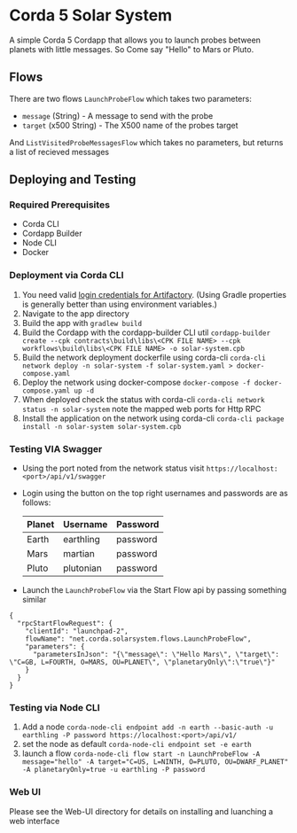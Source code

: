 # Corda 5 Solar System

A simple Corda 5 Cordapp that allows you to launch probes between planets with little messages. So Come say "Hello" to Mars or Pluto.


## Flows

There are two flows `LaunchProbeFlow` which takes two parameters:

- `message` (String) - A message to send with the probe
- `target`  (x500 String) - The X500 name of the probes target

And `ListVisitedProbeMessagesFlow` which takes no parameters, but returns a list of recieved messages


## Deploying and Testing
### Required Prerequisites

- Corda CLI
- Cordapp Builder
- Node CLI
- Docker

### Deployment via Corda CLI


1. You need valid [login credentials for Artifactory](https://engineering.r3.com/library/developer-tips/add-artifactory-cred-local/). (Using Gradle properties is generally better than using environment variables.)
2. Navigate to the app directory
3. Build the app with `gradlew build`
4. Build the Cordapp with the cordapp-builder CLI util `cordapp-builder create --cpk contracts\build\libs\<CPK FILE NAME> --cpk workflows\build\libs\<CPK FILE NAME> -o solar-system.cpb`
5. Build the network deployment dockerfile using corda-cli `corda-cli network deploy -n solar-system -f solar-system.yaml > docker-compose.yaml`
6. Deploy the network using docker-compose `docker-compose -f docker-compose.yaml up -d`
7. When deployed check the status with corda-cli `corda-cli network status -n solar-system` note the mapped web ports for Http RPC
8. Install the application on the network using corda-cli `corda-cli package install -n solar-system solar-system.cpb`

### Testing VIA Swagger
- Using the port noted from the network status visit `https://localhost:<port>/api/v1/swagger`
- Login using the button on the top right usernames and passwords are as follows:

  | Planet | Username | Password |
  |--|--|--|
  |Earth | earthling | password |
  | Mars | martian | password     
  | Pluto | plutonian | password|

- Launch the `LaunchProbeFlow` via the Start Flow api by passing something similar

```
{
  "rpcStartFlowRequest": {
    "clientId": "launchpad-2", 
    flowName": "net.corda.solarsystem.flows.LaunchProbeFlow", 
    "parameters": { 
      "parametersInJson": "{\"message\": \"Hello Mars\", \"target\": \"C=GB, L=FOURTH, O=MARS, OU=PLANET\", \"planetaryOnly\":\"true\"}" 
    } 
  } 
}
```

### Testing via Node CLI


1. Add a node `corda-node-cli endpoint add -n earth --basic-auth -u earthling -P password https://localhost:<port>/api/v1/`
2. set the node as default `corda-node-cli endpoint set -e earth`
3. launch a flow `corda-node-cli flow start -n LaunchProbeFlow -A message="hello" -A target="C=US, L=NINTH, O=PLUTO, OU=DWARF_PLANET" -A planetaryOnly=true -u earthling -P password`

### Web UI

Please see the Web-UI directory for details on installing and luanching a web interface